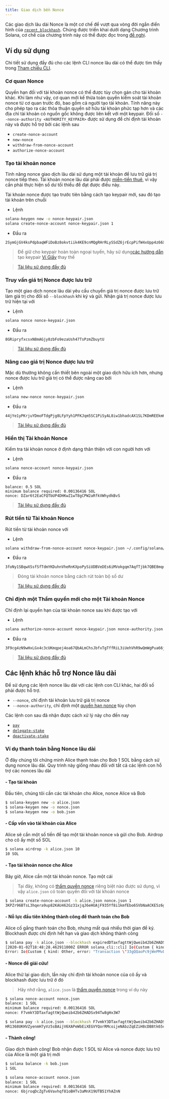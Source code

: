 ```yaml
---
title: Giao dịch bền Nonce
---
```


Các giao dịch lâu dài Nonce là một cơ chế để vượt qua vòng đời ngắn điển hình của [`recent_blockhash`](developing/programming-model/transactions.md#recent-blockhash). Chúng được triển khai dưới dạng Chương trình Solana, cơ chế của chương trình này có thể được đọc trong [đề nghị](../implemented-proposals/durable-tx-nonces.md).

## Ví dụ sử dụng

Chi tiết sử dụng đầy đủ cho các lệnh CLI nonce lâu dài có thể được tìm thấy trong [Tham chiếu CLI](../cli/usage.md).

### Cơ quan Nonce

Quyền hạn đối với tài khoản nonce có thể được tùy chọn gán cho tài khoản khác. Khi làm như vậy, cơ quan mới kế thừa toàn quyền kiểm soát tài khoản nonce từ cơ quan trước đó, bao gồm cả người tạo tài khoản. Tính năng này cho phép tạo ra các thỏa thuận quyền sở hữu tài khoản phức tạp hơn và các địa chỉ tài khoản có nguồn gốc không được liên kết với một keypair. Đối số `--nonce-authority <AUTHORITY_KEYPAIR>` được sử dụng để chỉ định tài khoản này và được hỗ trợ bởi các lệnh sau

- `create-nonce-account`
- `new-nonce`
- `withdraw-from-nonce-account`
- `authorize-nonce-account`

### Tạo tài khoản nonce

Tính năng nonce giao dịch lâu dài sử dụng một tài khoản để lưu trữ giá trị nonce tiếp theo. Tài khoản nonce lâu dài phải được [miễn-tiền thuê](../implemented-proposals/rent.md#two-tiered-rent-regime), vì vậy cần phải thực hiện số dư tối thiểu để đạt được điều này.

Tài khoản nonce được tạo trước tiên bằng cách tạo keypair mới, sau đó tạo tài khoản trên chuỗi

- Lệnh

```bash
solana-keygen new -o nonce-keypair.json
solana create-nonce-account nonce-keypair.json 1
```

- Đầu ra

```text
2SymGjGV4ksPdpbaqWFiDoBz8okvtiik4KE9cnMQgRHrRLySSdZ6jrEcpPifW4xUpp4z66XM9d9wM48sA7peG2XL
```

> Để giữ cho keypair hoàn toàn ngoại tuyến, hãy sử dụng[các hướng dẫn](wallet-guide/paper-wallet.md#seed-phrase-generation) tạo keypair [Ví Giấy](wallet-guide/paper-wallet.md) thay thế

> [Tài liệu sử dụng đầy đủ](../cli/usage.md#solana-create-nonce-account)

### Truy vấn giá trị Nonce được lưu trữ

Tạo một giao dịch nonce lâu dài yêu cầu chuyển giá trị nonce được lưu trữ làm giá trị cho đối số `--blockhash` khi ký và gửi. Nhận giá trị nonce được lưu trữ hiện tại với

- Lệnh

```bash
solana nonce nonce-keypair.json
```

- Đầu ra

```text
8GRipryfxcsxN8mAGjy8zbFo9ezaUsh47TsPzmZbuytU
```

> [Tài liệu sử dụng đầy đủ](../cli/usage.md#solana-get-nonce)

### Nâng cao giá trị Nonce được lưu trữ

Mặc dù thường không cần thiết bên ngoài một giao dịch hữu ích hơn, nhưng nonce được lưu trữ giá trị có thể được nâng cao bởi

- Lệnh

```bash
solana new-nonce nonce-keypair.json
```

- Đầu ra

```text
44jYe1yPKrjuYDmoFTdgPjg8LFpYyh1PFKJqm5SC1PiSyAL8iw1bhadcAX1SL7KDmREEkmHpYvreKoNv6fZgfvUK
```

> [Tài liệu sử dụng đầy đủ](../cli/usage.md#solana-new-nonce)

### Hiển thị Tài khoản Nonce

Kiểm tra tài khoản nonce ở định dạng thân thiện với con người hơn với

- Lệnh

```bash
solana nonce-account nonce-keypair.json
```

- Đầu ra

```text
balance: 0.5 SOL
minimum balance required: 0.00136416 SOL
nonce: DZar6t2EaCFQTbUP4DHKwZ1wT8gCPW2aRfkVWhydkBvS
```

> [Tài liệu sử dụng đầy đủ](../cli/usage.md#solana-nonce-account)

### Rút tiền từ Tài khoản Nonce

Rút tiền từ tài khoản nonce với

- Lệnh

```bash
solana withdraw-from-nonce-account nonce-keypair.json ~/.config/solana/id.json 0.5
```

- Đầu ra

```text
3foNy1SBqwXSsfSfTdmYKDuhnVheRnKXpoPySiUDBVeDEs6iMVokgqm7AqfTjbk7QBE8mqomvMUMNQhtdMvFLide
```

> Đóng tài khoản nonce bằng cách rút toàn bộ số dư

> [Tài liệu sử dụng đầy đủ](../cli/usage.md#solana-withdraw-from-nonce-account)

### Chỉ định một Thẩm quyền mới cho một Tài khoản Nonce

Chỉ định lại quyền hạn của tài khoản nonce sau khi được tạo với

- Lệnh

```bash
solana authorize-nonce-account nonce-keypair.json nonce-authority.json
```

- Đầu ra

```text
3F9cg4zN9wHxLGx4c3cUKmqpej4oa67QbALmChsJbfxTgTffRiL3iUehVhR9wQmWgPua66jPuAYeL1K2pYYjbNoT
```

> [Tài liệu sử dụng đầy đủ](../cli/usage.md#solana-authorize-nonce-account)

## Các lệnh khác hỗ trợ Nonce lâu dài

Để sử dụng các lệnh nonce lâu dài với các lệnh con CLI khác, hai đối số phải được hỗ trợ.

- `--nonce`, chỉ định tài khoản lưu trữ giá trị nonce
- `--nonce-authority`, chỉ định một [quyền hạn nonce](#nonce-authority) tùy chọn

Các lệnh con sau đã nhận được cách xử lý này cho đến nay

- [`pay`](../cli/usage.md#solana-pay)
- [`delegate-stake`](../cli/usage.md#solana-delegate-stake)
- [`deactivate-stake`](../cli/usage.md#solana-deactivate-stake)

### Ví dụ thanh toán bằng Nonce lâu dài

Ở đây chúng tôi chứng minh Alice thanh toán cho Bob 1 SOL bằng cách sử dụng nonce lâu dài. Quy trình này giống nhau đối với tất cả các lệnh con hỗ trợ các nonces lâu dài

#### - Tạo tài khoản

Đầu tiên, chúng tôi cần các tài khoản cho Alice, nonce Alice và Bob

```bash
$ solana-keygen new -o alice.json
$ solana-keygen new -o nonce.json
$ solana-keygen new -o bob.json
```

#### - Cấp vốn vào tài khoản của Alice

Alice sẽ cần một số tiền để tạo một tài khoản nonce và gửi cho Bob. Airdrop cho cô ấy một số SOL

```bash
$ solana airdrop -k alice.json 10
10 SOL
```

#### - Tạo tài khoản nonce cho Alice

Bây giờ, Alice cần một tài khoản nonce. Tạo một cái

> Tại đây, không có [thẩm quyền nonce](#nonce-authority) riêng biệt nào được sử dụng, vì vậy `alice.json` có toàn quyền đối với tài khoản nonce

```bash
$ solana create-nonce-account -k alice.json nonce.json 1
3KPZr96BTsL3hqera9up82KAU462Gz31xjqJ6eHUAjF935Yf8i1kmfEbo6SVbNaACKE5z6gySrNjVRvmS8DcPuwV
```

#### - Nỗ lực đầu tiên không thành công để thanh toán cho Bob

Alice cố gắng thanh toán cho Bob, nhưng mất quá nhiều thời gian để ký. Blockhash được chỉ định hết hạn và giao dịch không thành công

```bash
$ solana pay -k alice.json --blockhash expiredDTaxfagttWjQweib42b6ZHADSx94Tw8gHx3W7 bob.json 1
[2020-01-02T18:48:28.462911000Z ERROR solana_cli::cli] Io(Custom { kind: Other, error: "Transaction \"33gQQaoPc9jWePMvDAeyJpcnSPiGUAdtVg8zREWv4GiKjkcGNufgpcbFyRKRrA25NkgjZySEeKue5rawyeH5TzsV\" failed: None" })
Error: Io(Custom { kind: Other, error: "Transaction \"33gQQaoPc9jWePMvDAeyJpcnSPiGUAdtVg8zREWv4GiKjkcGNufgpcbFyRKRrA25NkgjZySEeKue5rawyeH5TzsV\" failed: None" })
```

#### - Nonce để giải cứu!

Alice thử lại giao dịch, lần này chỉ định tài khoản nonce của cô ấy và blockhash được lưu trữ ở đó

> Hãy nhớ rằng, `alice.json` là [thẩm quyền nonce](#nonce-authority) trong ví dụ này

```bash
$ solana nonce-account nonce.json
balance: 1 SOL
minimum balance required: 0.00136416 SOL
nonce: F7vmkY3DTaxfagttWjQweib42b6ZHADSx94Tw8gHx3W7
```

```bash
$ solana pay -k alice.json --blockhash F7vmkY3DTaxfagttWjQweib42b6ZHADSx94Tw8gHx3W7 --nonce nonce.json bob.json 1
HR1368UKHVZyenmH7yVz5sBAijV6XAPeWbEiXEGVYQorRMcoijeNAbzZqEZiH8cDB8tk65ckqeegFjK8dHwNFgQ
```

#### - Thành công!

Giao dịch thành công! Bob nhận được 1 SOL từ Alice và nonce được lưu trữ của Alice là một giá trị mới

```bash
$ solana balance -k bob.json
1 SOL
```

```bash
$ solana nonce-account nonce.json
balance: 1 SOL
minimum balance required: 0.00136416 SOL
nonce: 6bjroqDcZgTv6Vavhqf81oBHTv3aMnX19UTB51YhAZnN
```
